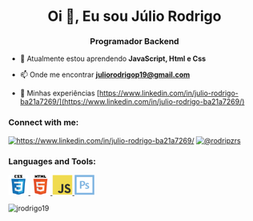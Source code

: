 <h1 align="center">Oi 👋, Eu sou Júlio Rodrigo</h1>
<h3 align="center">Programador Backend</h3>

- 🌱 Atualmente estou aprendendo **JavaScript, Html e Css**

- 📫 Onde me encontrar **juliorodrigop19@gmail.com**

- 📄 Minhas experiências [https://www.linkedin.com/in/julio-rodrigo-ba21a7269/](https://www.linkedin.com/in/julio-rodrigo-ba21a7269/)

<h3 align="left">Connect with me:</h3>
<p align="left">
<a href="https://linkedin.com/in/https://www.linkedin.com/in/julio-rodrigo-ba21a7269/" target="blank"><img align="center" src="https://raw.githubusercontent.com/rahuldkjain/github-profile-readme-generator/master/src/images/icons/Social/linked-in-alt.svg" alt="https://www.linkedin.com/in/julio-rodrigo-ba21a7269/" height="30" width="40" /></a>
<a href="https://instagram.com/@rodripzrs" target="blank"><img align="center" src="https://raw.githubusercontent.com/rahuldkjain/github-profile-readme-generator/master/src/images/icons/Social/instagram.svg" alt="@rodripzrs" height="30" width="40" /></a>
</p>

<h3 align="left">Languages and Tools:</h3>
<p align="left"> <a href="https://www.w3schools.com/css/" target="_blank" rel="noreferrer"> <img src="https://raw.githubusercontent.com/devicons/devicon/master/icons/css3/css3-original-wordmark.svg" alt="css3" width="40" height="40"/> </a> <a href="https://www.w3.org/html/" target="_blank" rel="noreferrer"> <img src="https://raw.githubusercontent.com/devicons/devicon/master/icons/html5/html5-original-wordmark.svg" alt="html5" width="40" height="40"/> </a> <a href="https://developer.mozilla.org/en-US/docs/Web/JavaScript" target="_blank" rel="noreferrer"> <img src="https://raw.githubusercontent.com/devicons/devicon/master/icons/javascript/javascript-original.svg" alt="javascript" width="40" height="40"/> </a> <a href="https://www.photoshop.com/en" target="_blank" rel="noreferrer"> <img src="https://raw.githubusercontent.com/devicons/devicon/master/icons/photoshop/photoshop-line.svg" alt="photoshop" width="40" height="40"/> </a> </p>

<p><img align="center" src="https://github-readme-stats.vercel.app/api/top-langs?username=jrodrigo19&show_icons=true&locale=en&layout=compact" alt="jrodrigo19" /></p>
